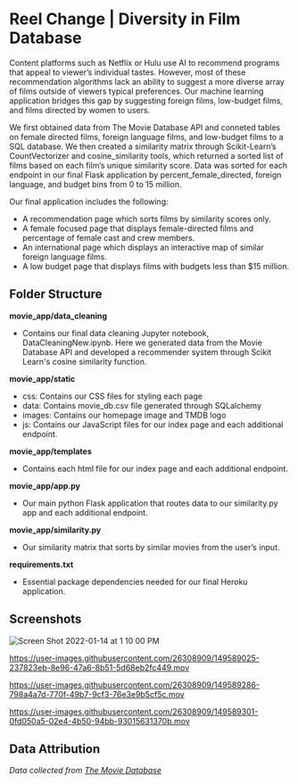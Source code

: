 # Reel Change | Diversity in Film Database

Content platforms such as Netflix or Hulu use AI to recommend programs that appeal to viewer’s individual tastes. However, most of these recommendation algorithms lack an ability to suggest a more diverse array of films outside of viewers typical preferences. Our machine learning application bridges this gap by suggesting foreign films, low-budget films, and films directed by women to users. 

We first obtained data from The Movie Database API and conneted tables on female directed films, foreign language films, and low-budget films to a SQL database. We then created a similarity matrix through Scikit-Learn’s CountVectorizer and cosine_similarity tools, which returned a sorted list of films based on each film’s unique similarity score. Data was sorted for each endpoint in our final Flask application by percent_female_directed, foreign language, and budget bins from 0 to 15 million.

Our final application includes the following:
- A recommendation page which sorts films by similarity scores only. 
- A female focused page that displays female-directed films and percentage of female cast and crew members.
- An international page which displays an interactive map of similar foreign language films.
- A low budget page that displays films with budgets less than $15 million. 

## Folder Structure

**movie_app/data_cleaning**
-	Contains our final data cleaning Jupyter notebook, DataCleaningNew.ipynb. Here we generated data from the Movie Database API and developed a recommender system through Scikit Learn's cosine similarity function.

**movie_app/static**
-	css: Contains our CSS files for styling each page
-	data: Contains movie_db.csv file generated through SQLalchemy
-	images: Contains our homepage image and TMDB logo
-	js: Contains our JavaScript files for our index page and each additional endpoint.

**movie_app/templates**
-	Contains each html file for our index page and each additional endpoint.

**movie_app/app.py**
-	Our main python Flask application that routes data to our similarity.py app and each additional endpoint.

**movie_app/similarity.py**
-	Our similarity matrix that sorts by similar movies from the user’s input.  

**requirements.txt**
-	Essential package dependencies needed for our final Heroku application.

## Screenshots 
![Screen Shot 2022-01-14 at 1 10 00 PM](https://user-images.githubusercontent.com/26308909/149588556-d5c0475b-f31b-4bf9-875b-7880949b7d5c.png)

https://user-images.githubusercontent.com/26308909/149589025-237823eb-8e96-47a6-8b51-5d68eb2fc449.mov

https://user-images.githubusercontent.com/26308909/149589286-798a4a7d-770f-49b7-9cf3-76e3e9b5cf5c.mov

https://user-images.githubusercontent.com/26308909/149589301-0fd050a5-02e4-4b50-94bb-93015631370b.mov


## Data Attribution
_Data collected from [The Movie Database](https://www.themoviedb.org/)_












